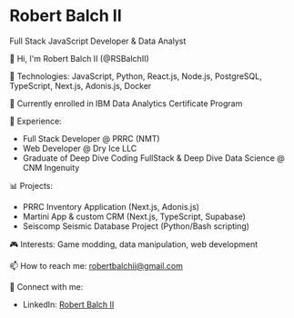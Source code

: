 # Robert Balch II

Full Stack JavaScript Developer & Data Analyst

👋 Hi, I'm Robert Balch II (@RSBalchII)

🔧 Technologies: JavaScript, Python, React.js, Node.js, PostgreSQL, TypeScript, Next.js, Adonis.js, Docker

🌱 Currently enrolled in IBM Data Analytics Certificate Program

💼 Experience:
- Full Stack Developer @ PRRC (NMT)
- Web Developer @ Dry Ice LLC
- Graduate of Deep Dive Coding FullStack & Deep Dive Data Science @ CNM Ingenuity 

📊 Projects:
- PRRC Inventory Application (Next.js, Adonis.js)
- Martini App & custom CRM (Next.js, TypeScript, Supabase)
- Seiscomp Seismic Database Project (Python/Bash scripting)

🎮 Interests: Game modding, data manipulation, web development

📫 How to reach me: robertbalchii@gmail.com


🔗 Connect with me:
- LinkedIn: [Robert Balch II](https://www.linkedin.com/in/robert-balch-ii/)

